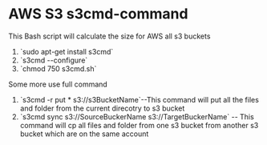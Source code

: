 # AWS S3 s3cmd-command
This Bash script will calculate the size for AWS all s3 buckets

<ol>
  <li>`sudo apt-get install s3cmd`</li>
  <li>`s3cmd --configure`</li>
  <li>`chmod 750 s3cmd.sh`</li>
</ol>

Some more use full command 

<ol>
  <li>`s3cmd -r put * s3://s3BucketName`--This command will put all the files and folder from the current direcotry to s3 bucket </li>
  <li>`s3cmd sync s3://SourceBuckerName s3://TargetBuckerName` -- This command will cp all files and folder from one s3 bucket from another s3 bucket which are on the same account</li>
</ol>  

  

